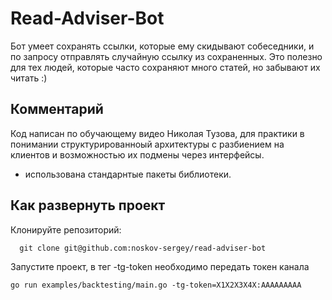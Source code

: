 # Read-Adviser-Bot
Бот умеет сохранять ссылки, которые ему скидывают собеседники, и по запросу отправлять случайную ссылку из сохраненных.
Это полезно для тех людей, которые часто сохраняют много статей, но забывают их читать :)

## Комментарий
Код написан по обучающему видео Николая Тузова, для практики в понимании структурированноый архитектуры с разбиением на клиентов и возможностью их подмены через интерфейсы.
* использована стандарнтые пакеты библиотеки.

## Как развернуть проект

Клонируйте репозиторий:

```
  git clone git@github.com:noskov-sergey/read-adviser-bot
```

Запустите проект, в тег -tg-token необходимо передать токен канала

`go run examples/backtesting/main.go -tg-token=X1X2X3X4X:AAAAAAAAA`
